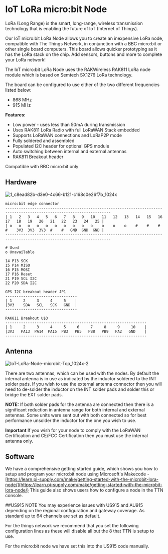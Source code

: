 # IoT LoRa micro:bit Node
LoRa (Long Range) is the smart, long-range, wireless transmission technology that is enabling the future of
IoT (Internet of Things).

Our IoT micro:bit LoRa Node allows you to create an inexpensive LoRa node, compatible with The Things
Network, in conjunction with a BBC micro:bit or other single board computers. This board allows quicker
prototyping as it has the LoRa stack on the chip. Add sensors, buttons and more to complete your LoRa
network!

The IoT micro:bit LoRa Node uses the RAKWireless RAK811 LoRa node module which is based on Semtech
SX1276 LoRa technology.

The board can be configured to use either of the two different frequencies listed below:
* 868 MHz
* 915 MHz

**Features:**
* Low power - uses less than 50mA during transmission
* Uses RAK811 LoRa Radio with full LoRaWAN Stack embedded
* Supports LoRaWAN connections and LoRaP2P mode
* Fully soldered and assembled
* Populated I2C header for optional GPS module
* Auto switching between internal and external antennas
* RAK811 Breakout header

Compatible with BBC micro:bit only

## Hardware
![1_c8ead82b-d3e0-4c66-b121-c168c0e26f7b_1024x](https://user-images.githubusercontent.com/1878314/62480740-f390f000-b7b0-11e9-9f4d-94cecb9655f9.png)

```text
micro:bit edge connector
---------------------------------------------------------------------------------------------------------------------
| 1   2   3   4   5   6   7   8   9   10   11   12   13   14   15   16   17   18   19   20   21   22   23   24   25 |
| o   o   o   o   o   o   o   o   o   o    o    o    o    #    #    #    #    3V3  3V3  3V3  #    #   GND  GND  GND |
---------------------------------------------------------------------------------------------------------------------

# Used
o Unavailable

14 P13 SCK  
15 P14 MISO
16 P15 MOSI
17 P16 Reset
21 P19 SCL I2C
22 P20 SDA I2C

```

```text
GPS I2C breakout header JP1
--------------------------------
| 1     2     3     4     5    |
|3V3    SDA   SCL   SCK   GND  |
--------------------------------
```

```text
RAK811 Breakout U$3
---------------------------------------------------------------
| 1     2     3     4     5     6     7     8     9     10    |
|3V3   PA13  PA14  PA15  PB3   PB5   PB8   PB9   PA2   GND    |
---------------------------------------------------------------
```
## Antenna
![IoT-LoRa-Node-microbit-Top_1024x-2](https://user-images.githubusercontent.com/1878314/58700166-45735f00-8397-11e9-9612-d2a22d5cedf2.png)

There are two antennas, which can be used with the nodes. By default the internal antenna is in use as indicated by the inductor soldered to the INT solder pads. If you wish to use the external antenna connector then you will need to de-solder the inductor on the INT solder pads and solder this or bridge the EXT solder pads.

**NOTE:** If both solder pads for the antenna are connected then there is a significant reduction in antenna range for both internal and external antennas.
Some units were sent out with both connected so for best performance unsolder the inductor for the one you wish to use.

**Important** If you wish for your node to comply with the LoRaWAN Certification and CE/FCC Certification then you must use the internal antenna only.

## Software

We have a comprehensive getting started guide, which shows you how to setup and program your micro:bit node using Microsoft's Makecode - [https://learn.pi-supply.com/make/getting-started-with-the-microbit-lora-node/](https://learn.pi-supply.com/make/getting-started-with-the-microbit-lora-node/) This guide also shows users how to configure a node in the TTN console.


##US915 NOTE
You may experience issues with US915 and AU915 depending on the regional configuration and gateway coverage. As standard up to 64 channels are set as default.

For the things network we recommend that you set the following configuration lines as these will disable all but the 8 that TTN is setup to use.

For the micro:bit node we have set this into the US915 code manually.
